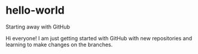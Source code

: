 # hello-world
Starting away with GitHub

Hi everyone!
I am just getting started with GitHub with new repositories and learning to make changes on the branches.
